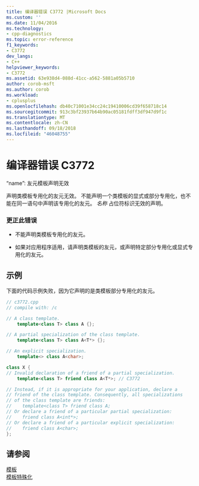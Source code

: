 ```yaml
---
title: 编译器错误 C3772 |Microsoft Docs
ms.custom: ''
ms.date: 11/04/2016
ms.technology:
- cpp-diagnostics
ms.topic: error-reference
f1_keywords:
- C3772
dev_langs:
- C++
helpviewer_keywords:
- C3772
ms.assetid: 63e938d4-088d-41cc-a562-5881a05b5710
author: corob-msft
ms.author: corob
ms.workload:
- cplusplus
ms.openlocfilehash: db40c71001e34cc24c19410006cd39f658718c14
ms.sourcegitcommit: 913c3bf23937b64b90ac05181fdff3df947d9f1c
ms.translationtype: MT
ms.contentlocale: zh-CN
ms.lasthandoff: 09/18/2018
ms.locfileid: "46048755"
---
```

# <a name="compiler-error-c3772"></a>编译器错误 C3772

“name”: 友元模板声明无效

声明类模板专用化的友元无效。 不能声明一个类模板的显式或部分专用化，也不能在同一语句中声明该专用化的友元。 *名称* 占位符标识无效的声明。

### <a name="to-correct-this-error"></a>更正此错误

- 不能声明类模板专用化的友元。

- 如果对应用程序适用，请声明类模板的友元，或声明特定部分专用化或显式专用化的友元。

## <a name="example"></a>示例

下面的代码示例失败，因为它声明的是类模板部分专用化的友元。

```cpp
// c3772.cpp
// compile with: /c

// A class template.
    template<class T> class A {};

// A partial specialization of the class template.
    template<class T> class A<T*> {};

// An explicit specialization.
    template<> class A<char>;

class X {
// Invalid declaration of a friend of a partial specialization.
    template<class T> friend class A<T*>; // C3772

// Instead, if it is appropriate for your application, declare a
// friend of the class template. Consequently, all specializations
// of the class template are friends:
//    template<class T> friend class A;
// Or declare a friend of a particular partial specialization:
//    friend class A<int*>;
// Or declare a friend of a particular explicit specialization:
//    friend class A<char>;
};
```

## <a name="see-also"></a>请参阅

[模板](../../cpp/templates-cpp.md)<br/>
[模板特殊化](../../cpp/template-specialization-cpp.md)
